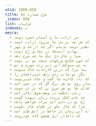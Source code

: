 ```yaml
---
utid: 1000-058
title: غزل شماره ۵۸
_index: 058
list: غزلیات
indexes: ت
mesra:
  - سر ارادت ما و آستان حضرت دوست
  - که هر چه بر سر ما می‌رود ارادت اوست
  - نظیر دوست ندیدم اگر چه از مَه و مِهر
  - نهادم آینه‌ها در مقابل رُخ دوست
  - صبا ز حال دل تنگِ ما چه شرح دهد
  - که چون شکنج ورقهای غنچه تو بر توست
  - نه من سبوکش این دیر رند سوزم و بس
  - بسا سرا که درین کارخانه خاک سبوست
  - مگر تو شانه زدی زلف عنبرافشان را
  - که باد غالیه سا گشت و خاک عنبربوست
  - نثار روی تو هر برگ گل که در چمن است
  - فدای قدّ تو هر سرو بن که بر لب جوست
  - زبان ناطقه در وصف شوق نالان است
  - چه جای کلک بریده زبان بیهده گوست
  - رُخ تو در دلم آمد مراد خواهم یافت
  - چرا که حال نکو در قفای فال نکوست
  - نه این زمان دل حافظ در آتش طلب است
  - که داغدار ازل همچو لاله خودروست
---
```

